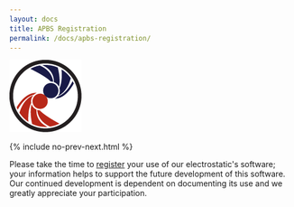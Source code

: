 ```yaml
---
layout: docs
title: APBS Registration
permalink: /docs/apbs-registration/
---
```


<img src="/images/apbs-icons/APBS_128_v2.png" class="apbs-icon" />


{% include no-prev-next.html %}

<p>Please take the time to <a target="_blank" href="https://docs.google.com/forms/d/1CsftV09vLGIxeMHwevGy8SDVYKoihs8EWLNjsbjxIRw/viewform">register</a> your use of our electrostatic's software; your information helps to support the future development of this software. Our continued development is dependent on documenting its use and we greatly appreciate your participation.</p>